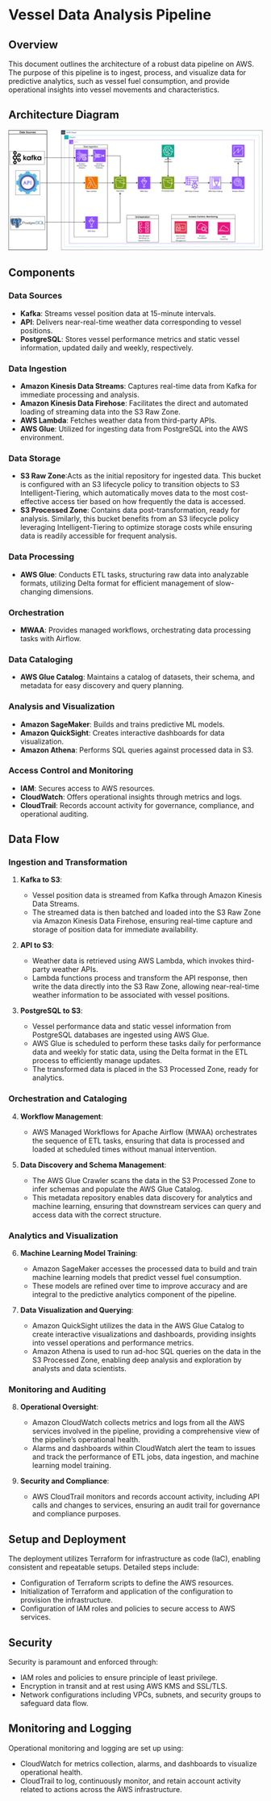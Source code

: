 # Vessel Data Analysis Pipeline

## Overview

This document outlines the architecture of a robust data pipeline on AWS. The purpose of this pipeline is to ingest, process, and visualize data for predictive analytics, such as vessel fuel consumption, and provide operational insights into vessel movements and characteristics.

## Architecture Diagram

![Vessel Data Analysis Pipeline Architecture](architecture/architecture.png)

## Components

### Data Sources

- **Kafka**: Streams vessel position data at 15-minute intervals.
- **API**: Delivers near-real-time weather data corresponding to vessel positions.
- **PostgreSQL**: Stores vessel performance metrics and static vessel information, updated daily and weekly, respectively.

### Data Ingestion

- **Amazon Kinesis Data Streams**: Captures real-time data from Kafka for immediate processing and analysis.
- **Amazon Kinesis Data Firehose**: Facilitates the direct and automated loading of streaming data into the S3 Raw Zone.
- **AWS Lambda**: Fetches weather data from third-party APIs.
- **AWS Glue**: Utilized for ingesting data from PostgreSQL into the AWS environment.

### Data Storage

- **S3 Raw Zone**:Acts as the initial repository for ingested data. This bucket is configured with an S3 lifecycle policy to transition objects to S3 Intelligent-Tiering, which automatically moves data to the most cost-effective access tier based on how frequently the data is accessed.
- **S3 Processed Zone**: Contains data post-transformation, ready for analysis. Similarly, this bucket benefits from an S3 lifecycle policy leveraging Intelligent-Tiering to optimize storage costs while ensuring data is readily accessible for frequent analysis.

### Data Processing

- **AWS Glue**: Conducts ETL tasks, structuring raw data into analyzable formats, utilizing Delta format for efficient management of slow-changing dimensions.

### Orchestration

- **MWAA**: Provides managed workflows, orchestrating data processing tasks with Airflow.

### Data Cataloging

- **AWS Glue Catalog**: Maintains a catalog of datasets, their schema, and metadata for easy discovery and query planning.

### Analysis and Visualization

- **Amazon SageMaker**: Builds and trains predictive ML models.
- **Amazon QuickSight**: Creates interactive dashboards for data visualization.
- **Amazon Athena**: Performs SQL queries against processed data in S3.

### Access Control and Monitoring

- **IAM**: Secures access to AWS resources.
- **CloudWatch**: Offers operational insights through metrics and logs.
- **CloudTrail**: Records account activity for governance, compliance, and operational auditing.

## Data Flow

### Ingestion and Transformation

1. **Kafka to S3**:
   - Vessel position data is streamed from Kafka through Amazon Kinesis Data Streams.
   - The streamed data is then batched and loaded into the S3 Raw Zone via Amazon Kinesis Data Firehose, ensuring real-time capture and storage of position data for immediate availability.

2. **API to S3**:
   - Weather data is retrieved using AWS Lambda, which invokes third-party weather APIs.
   - Lambda functions process and transform the API response, then write the data directly into the S3 Raw Zone, allowing near-real-time weather information to be associated with vessel positions.

3. **PostgreSQL to S3**:
   - Vessel performance data and static vessel information from PostgreSQL databases are ingested using AWS Glue.
   - AWS Glue is scheduled to perform these tasks daily for performance data and weekly for static data, using the Delta format in the ETL process to efficiently manage updates.
   - The transformed data is placed in the S3 Processed Zone, ready for analytics.

### Orchestration and Cataloging

4. **Workflow Management**:
   - AWS Managed Workflows for Apache Airflow (MWAA) orchestrates the sequence of ETL tasks, ensuring that data is processed and loaded at scheduled times without manual intervention.

5. **Data Discovery and Schema Management**:
   - The AWS Glue Crawler scans the data in the S3 Processed Zone to infer schemas and populate the AWS Glue Catalog.
   - This metadata repository enables data discovery for analytics and machine learning, ensuring that downstream services can query and access data with the correct structure.

### Analytics and Visualization

6. **Machine Learning Model Training**:
   - Amazon SageMaker accesses the processed data to build and train machine learning models that predict vessel fuel consumption.
   - These models are refined over time to improve accuracy and are integral to the predictive analytics component of the pipeline.

7. **Data Visualization and Querying**:
   - Amazon QuickSight utilizes the data in the AWS Glue Catalog to create interactive visualizations and dashboards, providing insights into vessel operations and performance metrics.
   - Amazon Athena is used to run ad-hoc SQL queries on the data in the S3 Processed Zone, enabling deep analysis and exploration by analysts and data scientists.

### Monitoring and Auditing

8. **Operational Oversight**:
   - Amazon CloudWatch collects metrics and logs from all the AWS services involved in the pipeline, providing a comprehensive view of the pipeline’s operational health.
   - Alarms and dashboards within CloudWatch alert the team to issues and track the performance of ETL jobs, data ingestion, and machine learning model training.

9. **Security and Compliance**:
   - AWS CloudTrail monitors and records account activity, including API calls and changes to services, ensuring an audit trail for governance and compliance purposes.

## Setup and Deployment

The deployment utilizes Terraform for infrastructure as code (IaC), enabling consistent and repeatable setups. Detailed steps include:

- Configuration of Terraform scripts to define the AWS resources.
- Initialization of Terraform and application of the configuration to provision the infrastructure.
- Configuration of IAM roles and policies to secure access to AWS services.

## Security

Security is paramount and enforced through:

- IAM roles and policies to ensure principle of least privilege.
- Encryption in transit and at rest using AWS KMS and SSL/TLS.
- Network configurations including VPCs, subnets, and security groups to safeguard data flow.

## Monitoring and Logging

Operational monitoring and logging are set up using:

- CloudWatch for metrics collection, alarms, and dashboards to visualize operational health.
- CloudTrail to log, continuously monitor, and retain account activity related to actions across the AWS infrastructure.

